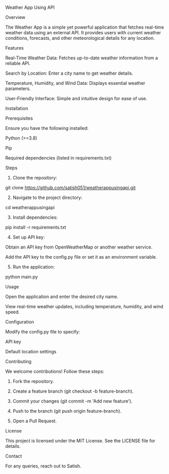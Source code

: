Weather App Using API

Overview

The Weather App is a simple yet powerful application that fetches real-time weather data using an external API. It provides users with current weather conditions, forecasts, and other meteorological details for any location.

Features

Real-Time Weather Data: Fetches up-to-date weather information from a reliable API.

Search by Location: Enter a city name to get weather details.

Temperature, Humidity, and Wind Data: Displays essential weather parameters.

User-Friendly Interface: Simple and intuitive design for ease of use.


Installation

Prerequisites

Ensure you have the following installed:

Python (>=3.8)

Pip

Required dependencies (listed in requirements.txt)


Steps

1. Clone the repository:

git clone https://github.com/satish051/weatherappusingapi.git


2. Navigate to the project directory:

cd weatherappusingapi


3. Install dependencies:

pip install -r requirements.txt


4. Set up API key:

Obtain an API key from OpenWeatherMap or another weather service.

Add the API key to the config.py file or set it as an environment variable.



5. Run the application:

python main.py



Usage

Open the application and enter the desired city name.

View real-time weather updates, including temperature, humidity, and wind speed.


Configuration

Modify the config.py file to specify:

API key

Default location settings


Contributing

We welcome contributions! Follow these steps:

1. Fork the repository.


2. Create a feature branch (git checkout -b feature-branch).


3. Commit your changes (git commit -m 'Add new feature').


4. Push to the branch (git push origin feature-branch).


5. Open a Pull Request.



License

This project is licensed under the MIT License. See the LICENSE file for details.

Contact

For any queries, reach out to Satish.

